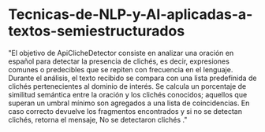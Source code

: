 # Tecnicas-de-NLP-y-AI-aplicadas-a-textos-semiestructurados

"El objetivo de ApiClicheDetector consiste en analizar una oración en español para detectar la presencia de clichés, es decir, expresiones comunes o predecibles que se repiten con frecuencia en el lenguaje. Durante el análisis, el texto recibido se compara con una lista predefinida de clichés pertenecientes al dominio de interés. Se calcula un porcentaje de similitud semántica entre la oración y los clichés conocidos; aquellos que superan un umbral mínimo son agregados a una lista de coincidencias. En caso correcto devuelve los fragmentos encontrados y si no se detectan clichés, retorna el mensaje, No se detectaron clichés ."

